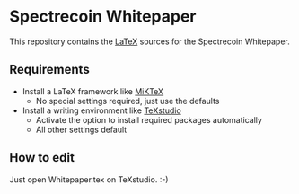 # Spectrecoin Whitepaper

This repository contains the [LaTeX](https://www.latex-project.org/) sources
for the Spectrecoin Whitepaper.

## Requirements

* Install a LaTeX framework like [MiKTeX](https://miktex.org/)
  * No special settings required, just use the defaults
* Install a writing environment like [TeXstudio](https://www.texstudio.org/)
  * Activate the option to install required packages automatically
  * All other settings default

## How to edit

Just open Whitepaper.tex on TeXstudio. :-)

